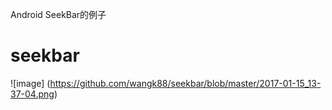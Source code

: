 Android SeekBar的例子
# seekbar



![image] (https://github.com/wangk88/seekbar/blob/master/2017-01-15_13-37-04.png)
